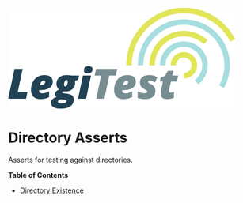 ﻿![](images/_LegiTestBanner.png)

# Directory Asserts



Asserts for testing against directories.



**Table of Contents**

- [Directory Existence](DirectoryExistence.md)